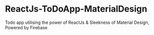# ReactJs-ToDoApp-MaterialDesign
Todo app utilising the power of ReactJs &amp; Sleekness of Material Design, Powered by Firebase
